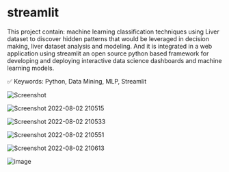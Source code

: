 # streamlit  

This project contain: machine learning classification techniques using Liver dataset to discover hidden patterns that would be leveraged in decision making, liver dataset analysis and modeling. And it is integrated in a web application using streamlit an open source python based framework for developing and deploying interactive data science dashboards and machine learning models.

✅ Keywords: Python, Data Mining, MLP, Streamlit

![Screenshot](https://user-images.githubusercontent.com/94877868/182632942-485b89b5-9db8-4228-b133-d3286aa6febc.png)

![Screenshot 2022-08-02 210515](https://user-images.githubusercontent.com/94877868/182633115-191a1925-1ee0-45b3-82e5-c7a6ecbb548a.png)

![Screenshot 2022-08-02 210533](https://user-images.githubusercontent.com/94877868/182633183-88d240d1-733d-4a61-8b17-83c93986b9ff.png)

![Screenshot 2022-08-02 210551](https://user-images.githubusercontent.com/94877868/182633249-c51de8c5-7b3b-46b7-b34e-2551466639d5.png)

![Screenshot 2022-08-02 210613](https://user-images.githubusercontent.com/94877868/182633317-c32e828a-8710-47a2-b4b8-5cdd0211287b.png)

![image](https://user-images.githubusercontent.com/94877868/182915037-fd8e1751-0763-47e7-9764-cfa59e561e7d.png)

